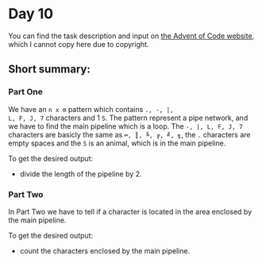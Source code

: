 # Day 10

You can find the task description and input on [the Advent of Code website](https://adventofcode.com/2023/day/10), which I cannot copy here due to copyright.

## Short summary:

### Part One

We have an <code>n x m</code> pattern which contains <code>., -, |, L, F, J, 7</code> characters and 1 <code>S</code>. The pattern represent a pipe network, and we have to find the main pipeline which is a loop. The <code>-, |, L, F, J, 7</code> characters are basicly the same as <code>═, ║, ╚, ╔, ╝, ╗</code>, the <code>.</code> characters are empty spaces and the <code>S</code> is an animal, which is in the main pipeline.

To get the desired output:
- divide the length of the pipeline by 2.

### Part Two

In Part Two we have to tell if a character is located in the area enclosed by the main pipeline.

To get the desired output:
- count the characters enclosed by the main pipeline.